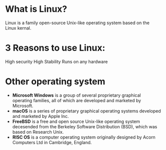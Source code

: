 
# What is Linux?
Linux is a family open-source Unix-like operating system based on the Linux kernal.
# 3 Reasons to use Linux:
High security
High Stability 
Runs on any hardware
# Other operating system
* **Microsoft Windows** is a group of several proprietary graphical operating families, all of which are developed and marketed by Microsoft.
* **macOS** is a series of proprietary graphical operating systems developed and marketed by Apple Inc.
* **FreeBSD** is a free and open source Unix-like operating system decesended from the Berkeley Software Distribution (BSD), which was based on Research Unix.
* **RISC OS** is a computer operating system originally designed by Acorn Computers Ltd in Cambridge, England.

